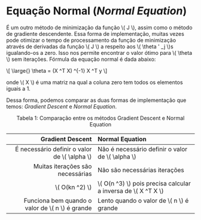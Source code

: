 # Equação Normal (_Normal Equation_)

É um outro método de minimização da função \\( J \\), assim como o método de gradiente descendente.
Essa forma de implementação, muitas vezes pode otimizar o tempo de processamento da função
de minimização através de derivadas da função \\( J \\) a respeito aos \\( \theta ' _j  \\)s igualando-os a zero. Isso nos
permite encontrar o valor ótimo para \\( \theta \\) sem iterações. Fórmula da equação normal é dada abaixo:

\\[
  \large{} \theta = (X ^T X) ^{-1} X ^T y
\\]

onde \\( X \\) é uma matriz na qual a coluna zero tem todos os elementos iguais a 1.

Dessa forma, podemos comparar as duas formas de implementação que temos: _Gradient Descent_ e
_Normal Equation_.

<p align="center">
Tabela 1: Comparação entre os métodos Gradient Descent e Normal Equation
</p>

| Gradient Descent                                  | Normal Equation                                                   |
|--------------------------------------------------:|:------------------------------------------------------------------|
| É necessário definir o valor de \\( \alpha \\)    | Não é necessário definir o valor de \\( \alpha \\)                |
| Muitas iterações são necessárias                  | Não são necessárias iterações                                     |
| \\( O(kn ^2) \\)                                  | \\( O(n ^3) \\) pois precisa calcular a inversa de \\( X ^T X \\) |
| Funciona bem quando o valor de \\( n \\) é grande | Lento quando o valor de \\( n \\) é grande                        |
